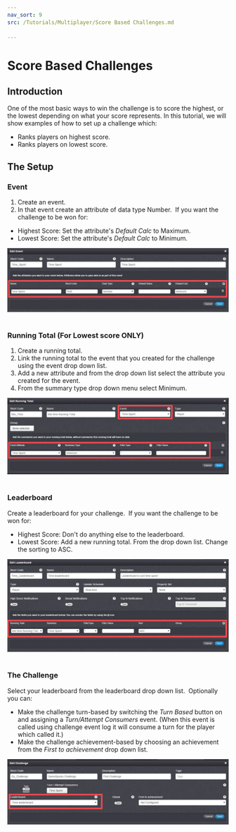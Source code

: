 ```yaml
---
nav_sort: 9
src: /Tutorials/Multiplayer/Score Based Challenges.md

---
```


# Score Based Challenges

## Introduction

One of the most basic ways to win the challenge is to score the highest, or the lowest depending on what your score represents. In this tutorial, we will show examples of how to set up a challenge which:
* Ranks players on highest score.
* Ranks players on lowest score.  

## The Setup

### Event

1. Create an event.
2. In that event create an attribute of data type Number.  If you want the challenge to be won for:

  * Highest Score: Set the attribute's *Default Calc* to Maximum.
  * Lowest Score: Set the attribute's *Default Calc* to Minimum.

![](img/ScoreBasedChallenges/1.jpg)
 

### Running Total (For Lowest score ONLY)

1. Create a running total.
2. Link the running total to the event that you created for the challenge using the event drop down list.
3. Add a new attribute and from the drop down list select the attribute you created for the event.
4. From the summary type drop down menu select Minimum.

![](img/ScoreBasedChallenges/2.jpg)
 

### Leaderboard

Create a leaderboard for your challenge.  If you want the challenge to be won for:

  * Highest Score: Don't do anything else to the leaderboard.
  * Lowest Score: Add a new running total. From the drop down list. Change the sorting to ASC.

![](img/ScoreBasedChallenges/3.jpg)
 

### The Challenge

Select your leaderboard from the leaderboard drop down list.  Optionally you can:

  * Make the challenge turn-based by switching the *Turn Based* button on and assigning a *Turn/Attempt Consumers* event. (When this event is called using challenge event log it will consume a turn for the player which called it.)
  * Make the challenge achievement-based by choosing an achievement from the *First to achievement* drop down list.

![](img/ScoreBasedChallenges/4.jpg)
